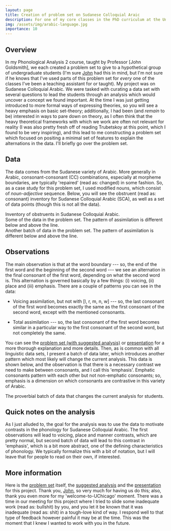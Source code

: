 ```yaml
---
layout: page
title: Creation of problem set on Sudanese Colloquial Araic
description: For one of my core classes in the PhD curriculum at the University of Chicago, I created a problem set for undergraduates based on data from Sudanese Colloquial Arabic.
img: /assets/img/arabic-language.jpg
importance: 10
---
```


## Overview

In my Phonological Analysis 2 course, taught by Professor [John Goldsmith], we each created a problem set to give to a hypothetical group of undergraduate students (I'm sure [John](http://people.cs.uchicago.edu/~jagoldsm/) had this in mind, but I'm not sure if he knows that I've used parts of this problem set for *every* one of the classes I've been a teaching assistant for or taught). My project was on Sudanese Colloquial Arabic. We were tasked with curating a data set with several questions to lead the students through an analysis which would uncover a concept we found important. At the time I was just getting introduced to more formal ways of expressing theories, so you will see a heavy emphasis on basic set-theory; additionally, I had been (and *remain* to be) interested in ways to pare down on theory, as I often think that the heavy theoretical frameworks with which we work are often not relevant for reality (I was also pretty fresh off of reading Trubetskoy at this point, which I found to be very inspiring), and this lead to me constructing a problem set which focused on positing a minimal set of features to explain the alternations in the data. I'll briefly go over the problem set.

## Data

The data comes from the Sudanese variety of Arabic. More generally in Arabic, consonant-consonant (CC) combinations, especially at morpheme boundaries, are typically 'repaired' (read as: changed) in some fashion. So, as a case study for this problem set, I used modified nouns, which consist of *noun*-*adjective* sequence. Below, you will see the obstruent (read as: consonant) inventory for Sudanese Colloquial Arabic (SCA), as well as a set of data points (though this is not all the data).


<div class="row justify-content-md-center">
        <img class="img-fluid rounded z-depth-1" src="{{ '/assets/img/210111_problemset-inventory.png' | relative_url }}" alt="" title="example image"/>
</div>
<div class="caption">
    Inventory of obstruents in Sudanese Colloquial Arabic.
</div>

<div class="row justify-content-md-center">
        <img class="img-fluid rounded z-depth-1" src="{{ '/assets/img/210111_problemset-data-1.png' | relative_url }}" alt="" title="example image"/>
</div>
<div class="caption">
    Some of the data in the problem set. The pattern of assimilation is different below and above the line.
</div>

<div class="row justify-content-md-center">
        <img class="img-fluid rounded z-depth-1" src="{{ '/assets/img/210111_problemset-data-2.png' | relative_url }}" alt="" title="example image"/>
</div>
<div class="caption">
    Another batch of data in the problem set. The pattern of assimilation is different below and above the line.
</div>


## Observations

The main observation is that at the word boundary --- so, the end of the first word and the beginning of the second word --- we see an alternation in the final consonant of the first word, depending on what the second word is. This alternation is governed basically by a few things: (i) voicing, (ii) place and (iii) emphasis. There are a couple of patterns you can see in the data:

* Voicing assimilation, but not with [l, r, m, n, w] --- so, the last consonant of the first word becomes exactly the same as the first consonant of the second word, except with the mentioned consonants.

* Total assimilation --- so, the last consonant of the first word becomes similar in a particular way to the first consonant of the second word, but not completely the same.

You can see the <a href= "{{ '/assets/pdf/160311_RhodesBrandon_problemset_suggested_analysis.pdf' | relative_url }}">problem set (with suggested analysis)</a> or <a href= "{{ '/assets/pdf/160302_RhodesBrandon_presentationSCA.pdf' | relative_url }}">presentation</a> for a more thorough explanation and more details. Then, as is common with all linguistic data sets, I present a batch of data later, which introduces another pattern which most likely will change the current analysis. This data is shown below, and the observation is that there is a necessary contrast we need to make between consonants, and I call this 'emphasis'. Emphatic consonants pattern with each other but not non-emphatic consonants; so, emphasis is a dimension on which consonants are contrastive in this variety of Arabic. 

<div class="row justify-content-md-center">
        <img class="img-fluid rounded z-depth-1" src="{{ '/assets/img/210111_problemset-data-3.png' | relative_url }}" alt="" title="example image"/>
</div>
<div class="caption">
    The proverbial batch of data that changes the current analysis for students.
</div>


## Quick notes on the analysis

As I just alluded to, the goal for the analysis was to use the data to motivate contrasts in the phonology for Sudanese Colloquial Arabic. The first observations will lead to voicing, place and manner contrasts, which are pretty normal, but second batch of data will lead to this contrast in 'emphasis', which is a bit more abstract, one of the defining characteristics of phonology. We typically formalize this with a bit of notation, but I will leave that for people to read on their own, if interested.


## More information

Here is the <a href= "{{ '/assets/pdf/160311_RhodesBrandon_problemset.pdf' | relative_url }}">problem set</a> itself, the <a href= "{{ '/assets/pdf/160311_RhodesBrandon_problemset_suggested_analysis.pdf' | relative_url }}">suggested analysis</a> and the <a href= "{{ '/assets/pdf/160302_RhodesBrandon_presentationSCA.pdf' | relative_url }}">presentation</a> for this project. Thank you, [John](http://people.cs.uchicago.edu/~jagoldsm/), so very much for having us do this; also, thank you even more for my 'welcome-to-UChicago' moment. There was a time in our meeting for this project where I tried to slide some inadequate work (read as: bullshit) by you, and you let it be known that it was inadequate (read as: shit) in a tough-love kind of way. I respond well to that type of feedback however painful it may be at the time. This was the moment that I knew I wanted to work with you in the future.